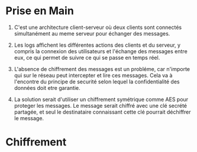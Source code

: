 # Prise en Main 

1) C'est une architecture client-serveur où deux clients sont connectés simultanément au meme serveur pour échanger des messages.

2) Les logs affichent les différentes actions des clients et du serveur, y compris la connexion des utilisateurs et l'échange des messages entre eux, ce qui permet de suivre ce qui se passe en temps réel.

3) L'absence de chiffrement des messages est un probléme, car n'importe qui sur le réseau peut intercepter et lire ces messages. Cela va à l'encontre du principe de securité selon lequel la confidentialité des données doit etre garantie.

4) La solution serait d'utiliser un chiffrement symétrique comme AES pour proteger les messages. Le message serait chiffré avec une clé secrété partagée, et seul le destinataire connaissant cette clé pourrait déchiffrer le message.

# Chiffrement 